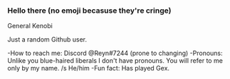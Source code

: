 ### Hello there (no emoji becasuse they're cringe)
General Kenobi

Just a random Github user.

-How to reach me: Discord @Reyn#7244 (prone to changing)
-Pronouns: Unlike you blue-haired liberals I don't have pronouns. You will refer to me only by my name. /s He/him
-Fun fact: Has played Gex.
